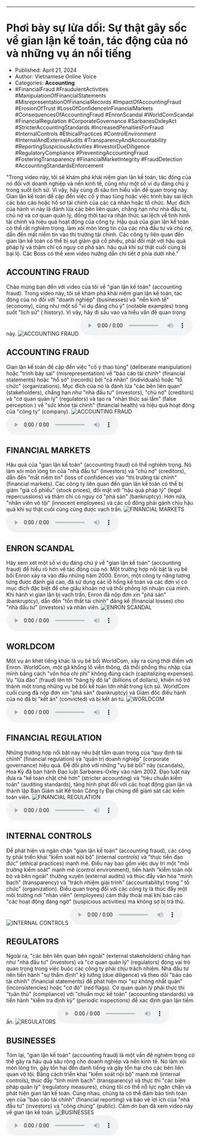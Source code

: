 
---

# Phơi bày sự lừa dối: Sự thật gây sốc về gian lận kế toán, tác động của nó và những vụ án nổi tiếng

- Published: April 21, 2024
- Author: Vietnamese Online Voice
- Categories: **Accounting**
- #FinancialFraud #FraudulentActivities #ManipulationOfFinancialStatements #MisrepresentationOfFinancialRecords #ImpactOfAccountingFraud #ErosionOfTrust #LossOfConfidenceInFinancialMarkets #ConsequencesOfAccountingFraud #EnronScandal #WorldComScandal #FinancialRegulation #CorporateGovernance #SarbanesOxleyAct #StricterAccountingStandards #IncreasedPenaltiesForFraud #InternalControls #EthicalPractices #ControlEnvironment #InternalAndExternalAudits #TransparencyAndAccountability #ReportingSuspiciousActivities #InvestorDueDiligence #RegulatoryCompliance #PreventingAccountingFraud #FosteringTransparency #FinancialMarketIntegrity #FraudDetection #AccountingStandardsEnforcement

"Trong video này, tôi sẽ khám phá khái niệm gian lận kế toán, tác động của nó đối với doanh nghiệp và nền kinh tế, cũng như một số ví dụ đáng chú ý trong suốt lịch sử. Vì vậy, hãy cùng đi sâu tìm hiểu vấn đề quan trọng này. Gian lận kế toán đề cập đến việc cố ý thao túng hoặc việc trình bày sai lệch các báo cáo hoặc hồ sơ tài chính của các cá nhân hoặc tổ chức. Mục đích của hành vi này là đánh lừa các bên liên quan, chẳng hạn như nhà đầu tư, chủ nợ và cơ quan quản lý, đồng thời tạo ra nhận thức sai lệch về tình hình tài chính và hiệu quả hoạt động của công ty. Hậu quả của gian lận kế toán có thể rất nghiêm trọng. làm xói mòn lòng tin của các nhà đầu tư và chủ nợ, dẫn đến mất niềm tin vào thị trường tài chính. Các công ty liên quan đến gian lận kế toán có thể bị sụt giảm giá cổ phiếu, phải đối mặt với hậu quả pháp lý và thậm chí có nguy cơ phá sản. hậu quả khi sự thật cuối cùng bị bại lộ. Các Boss có thể xem video hướng dẫn chi tiết ở phía dưới nhé."


## ACCOUNTING FRAUD

Chào mừng bạn đến với video của tôi về "gian lận kế toán" (accounting fraud). Trong video này, tôi sẽ khám phá khái niệm gian lận kế toán, tác động của nó đối với "doanh nghiệp" (businesses) và "nền kinh tế" (economy), cũng như một số "ví dụ đáng chú ý" (notable examples) trong suốt "lịch sử" ( history). Vì vậy, hãy đi sâu vào và hiểu vấn đề quan trọng này.
![ACCOUNTING FRAUD](https://http-archiver-apis-production-80.schnworks.com/storage/images/transitions/2024-04-21/transition-10430208637-Montserrat-ExtraBold-512DA8.jpg)
<audio controls>
    <source src="https://http-archiver-apis-production-80.schnworks.com/storage/audio/file-19395226317.mp3" type="audio/mpeg">
</audio>



## ACCOUNTING FRAUD

Gian lận kế toán đề cập đến việc "cố ý thao túng" (deliberate manipulation) hoặc "trình bày sai" (misrepresentation) về "báo cáo tài chính" (financial statements) hoặc "hồ sơ" (records) bởi "cá nhân" (individuals) hoặc "tổ chức" (organizations). Mục đích của nó là đánh lừa "các bên liên quan" (stakeholders), chẳng hạn như "nhà đầu tư" (investors), "chủ nợ" (creditors) và "cơ quan quản lý" (regulators) và tạo ra "nhận thức sai lầm" (false perception ) về "sức khỏe tài chính" (financial health) và hiệu quả hoạt động của "công ty" (company).
![ACCOUNTING FRAUD](https://http-archiver-apis-production-80.schnworks.com/storage/images/transitions/2024-04-21/transition-261965593-Montserrat-SemiBold-512DA8.jpg)
<audio controls>
    <source src="https://http-archiver-apis-production-80.schnworks.com/storage/audio/file-10642385603.mp3" type="audio/mpeg">
</audio>



## FINANCIAL MARKETS

Hậu quả của "gian lận kế toán" (accounting fraud) có thể nghiêm trọng. Nó làm xói mòn lòng tin của "nhà đầu tư" (investors) và "chủ nợ" (creditors), dẫn đến "mất niềm tin" (loss of confidence) vào "thị trường tài chính" (financial markets). Các công ty liên quan đến gian lận kế toán có thể bị giảm "giá cổ phiếu" (stock prices), đối mặt với "hậu quả pháp lý" (legal repercussions) và thậm chí có nguy cơ "phá sản" (bankruptcy). Hơn nữa, "nhân viên vô tội" (innocent employees) và các cổ đông phải gánh chịu hậu quả khi sự thật cuối cùng cũng được vạch trần.
![FINANCIAL MARKETS](https://http-archiver-apis-production-80.schnworks.com/storage/images/transitions/2024-04-21/transition--5748375508-Montserrat-Black-004895.jpg)
<audio controls>
    <source src="https://http-archiver-apis-production-80.schnworks.com/storage/audio/file-26467869999.mp3" type="audio/mpeg">
</audio>



## ENRON SCANDAL

Hãy xem xét một số ví dụ đáng chú ý về "gian lận kế toán" (accounting fraud) để hiểu rõ hơn về tác động của nó. Một trường hợp nổi bật là vụ bê bối Enron xảy ra vào đầu những năm 2000. Enron, một công ty năng lượng từng được đánh giá cao, đã sử dụng các lỗ hổng kế toán và các đơn vị có mục đích đặc biệt để che giấu khoản nợ và thổi phồng lợi nhuận của mình. Khi hành vi gian lận bị vạch trần, Enron đã nộp đơn xin "phá sản" (bankruptcy), dẫn đến "tổn thất tài chính" đáng kể (financial losses) cho "nhà đầu tư" (investors) và nhân viên.
![ENRON SCANDAL](https://http-archiver-apis-production-80.schnworks.com/storage/images/transitions/2024-04-21/transition--10262875177-Montserrat-Bold-004895.jpg)
<audio controls>
    <source src="https://http-archiver-apis-production-80.schnworks.com/storage/audio/file-22652458369.mp3" type="audio/mpeg">
</audio>



## WORLDCOM

Một vụ án khét tiếng khác là vụ bê bối WorldCom, xảy ra cùng thời điểm với Enron. WorldCom, một gã khổng lồ viễn thông, đã thổi phồng thu nhập của mình bằng cách "vốn hóa chi phí" không đúng cách (capitalizing expenses). Vụ "lừa đảo" (fraud) lên tới "hàng tỷ đô la" (billions of dollars), khiến nó trở thành một trong những vụ bê bối kế toán lớn nhất trong lịch sử. WorldCom cuối cùng đã nộp đơn xin "phá sản" (bankruptcy) và Giám đốc điều hành của nó đã bị "kết án" (convicted) và bị kết án tù.
![WORLDCOM](https://http-archiver-apis-production-80.schnworks.com/storage/images/transitions/2024-04-21/transition-2356683953-Montserrat-Thin-004895.jpg)
<audio controls>
    <source src="https://http-archiver-apis-production-80.schnworks.com/storage/audio/file-52330756616.mp3" type="audio/mpeg">
</audio>



## FINANCIAL REGULATION

Những trường hợp nổi bật này nêu bật tầm quan trọng của “quy định tài chính” (financial regulation) và “quản trị doanh nghiệp” (corporate governance) hiệu quả. Để đối phó với những "vụ bê bối" này (scandals), Hoa Kỳ đã ban hành Đạo luật Sarbanes-Oxley vào năm 2002. Đạo luật này đưa ra "kế toán chặt chẽ hơn" (stricter accounting) và "tiêu chuẩn kiểm toán" (auditing standards), tăng hình phạt đối với các hoạt động gian lận và thành lập Ban Giám sát Kế toán Công ty Đại chúng để giám sát các kiểm toán viên.
![FINANCIAL REGULATION](https://http-archiver-apis-production-80.schnworks.com/storage/images/transitions/2024-04-21/transition-22185751852-Montserrat-ExtraBold-9C27B0.jpg)
<audio controls>
    <source src="https://http-archiver-apis-production-80.schnworks.com/storage/audio/file-9750272808.mp3" type="audio/mpeg">
</audio>



## INTERNAL CONTROLS

Để phát hiện và ngăn chặn "gian lận kế toán" (accounting fraud), các công ty phải triển khai "kiểm soát nội bộ" (internal controls) và "thực tiễn đạo đức" (ethical practices) mạnh mẽ. Điều này bao gồm việc duy trì một "môi trường kiểm soát" mạnh mẽ (control environment), tiến hành "kiểm toán nội bộ và bên ngoài" thường xuyên (external audits) và thúc đẩy văn hóa "minh bạch" (transparency) và "trách nhiệm giải trình" (accountability) trong " tổ chức" (organization). Điều quan trọng đối với các công ty là thúc đẩy một môi trường nơi "nhân viên" (employees) cảm thấy thoải mái khi báo cáo "các hoạt động đáng ngờ" (suspicious activities) mà không sợ bị trả thù.
![INTERNAL CONTROLS](https://http-archiver-apis-production-80.schnworks.com/storage/images/transitions/2024-04-21/transition-41163679002-Montserrat-SemiBold-673AB7.jpg)
<audio controls>
    <source src="https://http-archiver-apis-production-80.schnworks.com/storage/audio/file-30063484264.mp3" type="audio/mpeg">
</audio>



## REGULATORS

Ngoài ra, "các bên liên quan bên ngoài" (external stakeholders) chẳng hạn như "nhà đầu tư" (investors) và "cơ quan quản lý" (regulators) đóng vai trò quan trọng trong việc buộc các công ty phải chịu trách nhiệm. Nhà đầu tư nên tiến hành "sự thẩm định" kỹ lưỡng (due diligence) và theo dõi "báo cáo tài chính" (financial statements) để phát hiện mọi "sự không nhất quán" (inconsistencies) hoặc "cờ đỏ" (red flags). Cơ quan quản lý phải thực thi "tuân thủ" (compliance) với "chuẩn mực kế toán" (accounting standards) và tiến hành "kiểm tra định kỳ" (periodic inspections) để xác định gian lận tiềm ẩn.
![REGULATORS](https://http-archiver-apis-production-80.schnworks.com/storage/images/transitions/2024-04-21/transition--9617897725-Montserrat-Medium-1A237E.jpg)
<audio controls>
    <source src="https://http-archiver-apis-production-80.schnworks.com/storage/audio/file-51160881254.mp3" type="audio/mpeg">
</audio>



## BUSINESSES

Tóm lại, "gian lận kế toán" (accounting fraud) là một vấn đề nghiêm trọng có thể gây ra hậu quả sâu rộng cho doanh nghiệp và nền kinh tế. Nó làm xói mòn lòng tin, gây tổn hại đến danh tiếng và gây tổn hại cho các bên liên quan vô tội. Bằng cách triển khai "kiểm soát nội bộ" mạnh mẽ (internal controls), thúc đẩy "tính minh bạch" (transparency) và thực thi "các biện pháp quản lý" (regulatory measures), chúng tôi có thể nỗ lực ngăn chặn và phát hiện gian lận kế toán. Cùng nhau, chúng ta có thể đảm bảo tính toàn vẹn của "báo cáo tài chính" (financial reporting) và bảo vệ lợi ích của "nhà đầu tư" (investors) và "công chúng" (public). Cảm ơn bạn đã xem video này về gian lận kế toán.
![BUSINESSES](https://http-archiver-apis-production-80.schnworks.com/storage/images/transitions/2024-04-21/transition--21047532068-Montserrat-Black-004895.jpg)
<audio controls>
    <source src="https://http-archiver-apis-production-80.schnworks.com/storage/audio/file-3425447320.mp3" type="audio/mpeg">
</audio>

